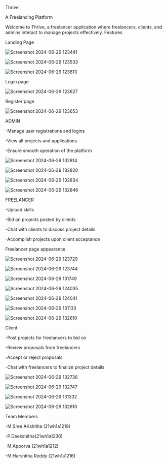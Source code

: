 Thrive 

A Freelancing  Platform


Welcome to Thrive, a freelancer application where freelancers, clients, and admins interact to manage projects effectively.
Features



Landing Page


![Screenshot 2024-06-29 123441](https://github.com/21wh1a1236/Freelancer-Application/assets/119932516/ba2a36af-52ae-4548-88c3-1be86c7e6f8d)

![Screenshot 2024-06-29 123533](https://github.com/21wh1a1236/Freelancer-Application/assets/119932516/ba528b65-729c-4ab2-84a6-87e3952c9c30)

![Screenshot 2024-06-29 123613](https://github.com/21wh1a1236/Freelancer-Application/assets/119932516/70cdaba1-55a0-40f3-9722-54541e50bccc)


Login page

![Screenshot 2024-06-29 123627](https://github.com/21wh1a1236/Freelancer-Application/assets/119932516/b80ef2b6-e7dc-4644-83ac-5011b2856701)


Register page

![Screenshot 2024-06-29 123653](https://github.com/21wh1a1236/Freelancer-Application/assets/119932516/70ad0c7d-fea0-4995-81e3-faf010122f36)






ADMIN

-Manage user registrations and logins

-View all projects and applications

-Ensure smooth operation of the platform

![Screenshot 2024-06-29 132814](https://github.com/21wh1a1236/Freelancer-Application/assets/119932516/187e92d8-8b5d-44da-99de-525ab157878f)

![Screenshot 2024-06-29 132820](https://github.com/21wh1a1236/Freelancer-Application/assets/119932516/50ede97e-4a19-4344-8826-52e7d748583a)

![Screenshot 2024-06-29 132834](https://github.com/21wh1a1236/Freelancer-Application/assets/119932516/0e4a0393-d9bc-4e32-852a-67fd4654d27a)

![Screenshot 2024-06-29 132846](https://github.com/21wh1a1236/Freelancer-Application/assets/119932516/01b1b4b0-7247-4bda-8ebd-5d37f2954ced)







FREELANCER

-Upload skills

-Bid on projects posted by clients

-Chat with clients to discuss project details

-Accomplish projects upon client acceptance

Freelancer page appearance

![Screenshot 2024-06-29 123729](https://github.com/21wh1a1236/Freelancer-Application/assets/119932516/79dda876-4763-4a40-be35-4c9f776122ff)

![Screenshot 2024-06-29 123744](https://github.com/21wh1a1236/Freelancer-Application/assets/119932516/baa57a4d-824d-45c6-b310-3b6ab1167c71)

![Screenshot 2024-06-29 131749](https://github.com/21wh1a1236/Freelancer-Application/assets/119932516/84efd8a3-e6ed-4e89-a3be-6e115a784173)

![Screenshot 2024-06-29 124035](https://github.com/21wh1a1236/Freelancer-Application/assets/119932516/254c0dee-85d8-44d0-853a-388ad6f9e170)

![Screenshot 2024-06-29 124041](https://github.com/21wh1a1236/Freelancer-Application/assets/119932516/df63f529-a368-415b-8b3c-ff3431d282ae)

![Screenshot 2024-06-29 131133](https://github.com/21wh1a1236/Freelancer-Application/assets/119932516/1a8a01ff-7116-46e5-93ba-0df545d6741e)

![Screenshot 2024-06-29 132610](https://github.com/21wh1a1236/Freelancer-Application/assets/119932516/8cc0cf0e-0487-4039-ba58-fdf687024d1c)






Client

-Post projects for freelancers to bid on

-Review proposals from freelancers

-Accept or reject proposals

-Chat with freelancers to finalize project details



![Screenshot 2024-06-29 132736](https://github.com/21wh1a1236/Freelancer-Application/assets/119932516/348d5ba3-2545-411a-b5d0-17d30742554b)


![Screenshot 2024-06-29 132747](https://github.com/21wh1a1236/Freelancer-Application/assets/119932516/63a914ca-00ca-4d21-a6df-7d9905d8edaa)


![Screenshot 2024-06-29 131332](https://github.com/21wh1a1236/Freelancer-Application/assets/119932516/e7b45a71-470b-4324-af8d-8ed0db23c630)


![Screenshot 2024-06-29 132610](https://github.com/21wh1a1236/Freelancer-Application/assets/119932516/c2f8b11f-8174-40a2-ba9d-be45b857619f)




Team Members

-M.Sree AKshitha (21wh1a1219)

-P.Deekshitha(21wh1a1236)

-M.Apoorva (21wh1a1212)

-M.Harshitha Reddy (21wh1a1216)




